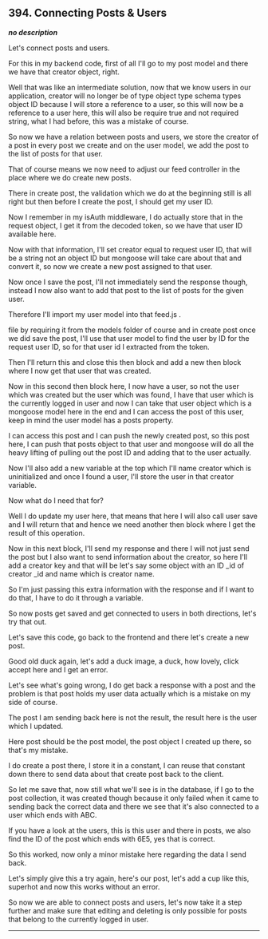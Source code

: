 ## 394. Connecting Posts & Users

<strong><em>no description</em></strong>

Let's connect posts and users. 

For this in my backend code, first of all I'll go to my post model and there we
have that creator object, right. 

Well that was like an intermediate solution, now that we know users in our
application, creator will no longer be of type object type schema types object
ID because I will store a reference to a user, so this will now be a reference
to a user here, this will also be require true and not required string, what I
had before, this was a mistake of course. 

So now we have a relation between posts and users, we store the creator of a
post in every post we create and on the user model, we add the post to the list
of posts for that user. 

That of course means we now need to adjust our feed controller in the place
where we do create new posts. 

There in create post, the validation which we do at the beginning still is all
right but then before I create the post, I should get my user ID. 

Now I remember in my isAuth middleware, I do actually store that in the request
object, I get it from the decoded token, so we have that user ID available here.


Now with that information, I'll set creator equal to request user ID, that will
be a string not an object ID but mongoose will take care about that and convert
it, so now we create a new post assigned to that user. 

Now once I save the post, I'll not immediately send the response though, instead
I now also want to add that post to the list of posts for the given user. 

Therefore I'll import my user model into that feed.js . 

file by requiring it from the models folder of course and in create post once we
did save the post, I'll use that user model to find the user by ID for the
request user ID, so for that user id I extracted from the token. 

Then I'll return this and close this then block and add a new then block where I
now get that user that was created. 

Now in this second then block here, I now have a user, so not the user which was
created but the user which was found, I have that user which is the currently
logged in user and now I can take that user object which is a mongoose model
here in the end and I can access the post of this user, keep in mind the user
model has a posts property. 

I can access this post and I can push the newly created post, so this post here,
I can push that posts object to that user and mongoose will do all the heavy
lifting of pulling out the post ID and adding that to the user actually. 

Now I'll also add a new variable at the top which I'll name creator which is
uninitialized and once I found a user, I'll store the user in that creator
variable. 

Now what do I need that for? 

Well I do update my user here, that means that here I will also call user save
and I will return that and hence we need another then block where I get the
result of this operation. 

Now in this next block, I'll send my response and there I will not just send the
post but I also want to send information about the creator, so here I'll add a
creator key and that will be let's say some object with an ID _id of creator _id
and name which is creator name. 

So I'm just passing this extra information with the response and if I want to do
that, I have to do it through a variable. 

So now posts get saved and get connected to users in both directions, let's try
that out. 

Let's save this code, go back to the frontend and there let's create a new post.


Good old duck again, let's add a duck image, a duck, how lovely, click accept
here and I get an error. 

Let's see what's going wrong, I do get back a response with a post and the
problem is that post holds my user data actually which is a mistake on my side
of course. 

The post I am sending back here is not the result, the result here is the user
which I updated. 

Here post should be the post model, the post object I created up there, so
that's my mistake. 

I do create a post there, I store it in a constant, I can reuse that constant
down there to send data about that create post back to the client. 

So let me save that, now still what we'll see is in the database, if I go to the
post collection, it was created though because it only failed when it came to
sending back the correct data and there we see that it's also connected to a
user which ends with ABC. 

If you have a look at the users, this is this user and there in posts, we also
find the ID of the post which ends with 6E5, yes that is correct. 

So this worked, now only a minor mistake here regarding the data I send back. 

Let's simply give this a try again, here's our post, let's add a cup like this,
superhot and now this works without an error. 

So now we are able to connect posts and users, let's now take it a step further
and make sure that editing and deleting is only possible for posts that belong
to the currently logged in user. 

---